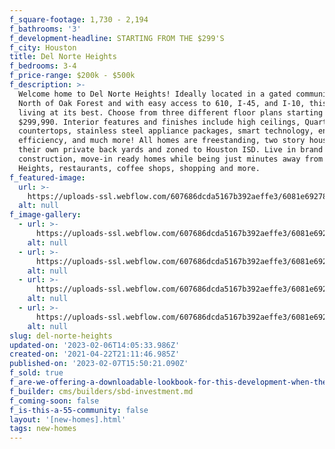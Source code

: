```yaml
---
f_square-footage: 1,730 - 2,194
f_bathrooms: '3'
f_development-headline: STARTING FROM THE $299'S
f_city: Houston
title: Del Norte Heights
f_bedrooms: 3-4
f_price-range: $200k - $500k
f_description: >-
  Welcome home to Del Norte Heights! Ideally located in a gated community just
  North of Oak Forest and with easy access to 610, I-45, and I-10, this is city
  living at its best. Choose from three different floor plans starting at
  $299,990. Interior features and finishes include high ceilings, Quartz
  countertops, stainless steel appliance packages, smart technology, energy
  efficiency, and much more! All homes are freestanding, two story houses with
  their own private back yards and zoned to Houston ISD. Live in brand new
  construction, move-in ready homes while being just minutes away from The
  Heights, restaurants, coffee shops, shopping and more.
f_featured-image:
  url: >-
    https://uploads-ssl.webflow.com/607686dcda5167b392aeffe3/6081e6927857bb92038c6de7_6077c8a17735847b90f3d1fb_img-3.jpeg
  alt: null
f_image-gallery:
  - url: >-
      https://uploads-ssl.webflow.com/607686dcda5167b392aeffe3/6081e6927857bb92038c6de7_6077c8a17735847b90f3d1fb_img-3.jpeg
    alt: null
  - url: >-
      https://uploads-ssl.webflow.com/607686dcda5167b392aeffe3/6081e6927857bbb97f8c6de9_6077c8a1773584573ff3d1fc_605b9c534f7beimg-8.jpeg
    alt: null
  - url: >-
      https://uploads-ssl.webflow.com/607686dcda5167b392aeffe3/6081e6927857bb91c08c6de8_6077c8a17735841eaff3d1fd_605b9c45557ddimg-1.jpeg
    alt: null
  - url: >-
      https://uploads-ssl.webflow.com/607686dcda5167b392aeffe3/6081e6927857bb3f6a8c6dea_6077c8a17735842751f3d1fe_605b9c19eb53aimg-6.jpeg
    alt: null
slug: del-norte-heights
updated-on: '2023-02-06T14:05:33.986Z'
created-on: '2021-04-22T21:11:46.985Z'
published-on: '2023-02-07T15:50:21.090Z'
f_sold: true
f_are-we-offering-a-downloadable-lookbook-for-this-development-when-they-submit-their-contact-info: false
f_builder: cms/builders/sbd-investment.md
f_coming-soon: false
f_is-this-a-55-community: false
layout: '[new-homes].html'
tags: new-homes
---
```



